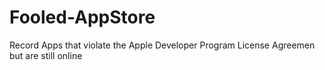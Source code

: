 # Fooled-AppStore
Record Apps that violate the Apple Developer Program License Agreemen but are still online
